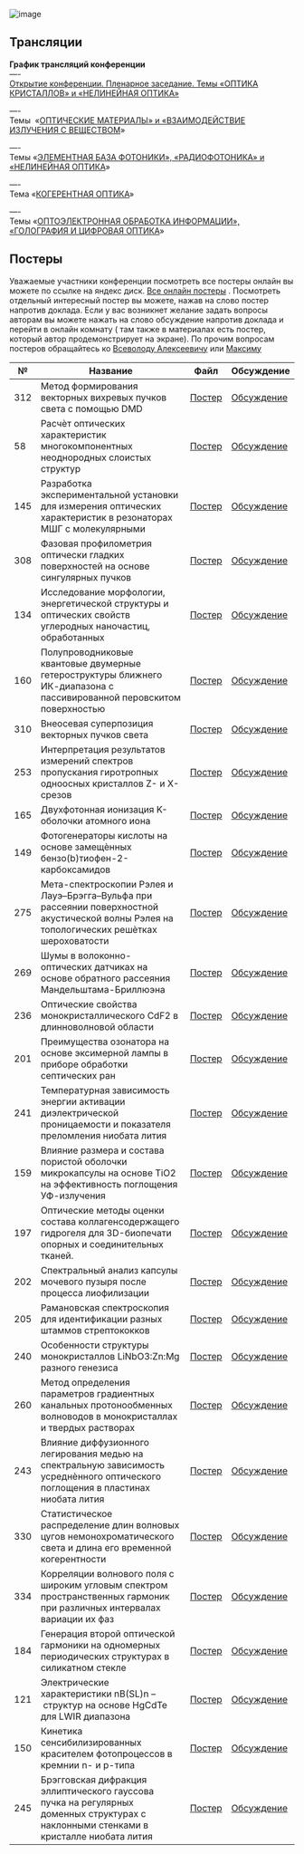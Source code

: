 ![image](https://github.com/user-attachments/assets/851be022-1934-45fb-9c14-3c23726a79b0)
## Трансляции
**График трансляций конференции**  
—-  
[Открытие конференции. Пленарное заседание. Темы «ОПТИКА КРИСТАЛЛОВ» и «НЕЛИНЕЙНАЯ ОПТИКА»](https://vkvideo.ru/video-142251832_456239384)  
  

—-  
Темы  «[ОПТИЧЕСКИЕ МАТЕРИАЛЫ» и «ВЗАИМОДЕЙСТВИЕ ИЗЛУЧЕНИЯ С ВЕЩЕСТВОМ](https://vkvideo.ru/playlist/-142251832_-2/video-142251832_456239385)»  
  
—-  
Темы «[ЭЛЕМЕНТНАЯ БАЗА ФОТОНИКИ», «РАДИОФОТОНИКА» и «НЕЛИНЕЙНАЯ ОПТИКА](https://vkvideo.ru/playlist/-142251832_-2/video-142251832_456239386)»  
  
—-  
Тема «[КОГЕРЕНТНАЯ ОПТИКА](https://vkvideo.ru/playlist/-142251832_-2/video-142251832_456239387)»  
  
—-  
Темы «[ОПТОЭЛЕКТРОННАЯ ОБРАБОТКА ИНФОРМАЦИИ», «ГОЛОГРАФИЯ И ЦИФРОВАЯ ОПТИКА](https://vkvideo.ru/playlist/-142251832_-2/video-142251832_456239388)»



## Постеры
Уважаемые участники конференции посмотреть все постеры онлайн вы можете по ссылке на яндекс диск. [Все онлайн постеры](https://disk.yandex.ru/d/lJ8xUWdaqvJT8g) . Посмотреть отдельный интересный постер вы можете, нажав на слово постер напротив доклада. Если у вас возникнет желание задать вопросы авторам вы можете нажать на слово обсуждение напротив доклада и перейти в онлайн комнату ( там также в материалах есть постер, который автор продемонстрирует на экране). По прочим вопросам постеров обращайтесь ко [Всеволоду Алексеевичу](https://t.me/nozaLER) или [Максиму](https://t.me/Diablo1511)


| **№** | **Название**                                                                                                                                | **Файл**                                              | **Обсуждение**                                                                        |
| ----- | ------------------------------------------------------------------------------------------------------------------------------------------- | ----------------------------------------------------- | ------------------------------------------------------------------------------------- |
| 312   | Метод формирования векторных вихревых пучков света с помощью DMD                                                                            | [Постер](https://disk.yandex.ru/i/1pG2-Wc0VtGkxg)     | [Обсуждение](https://ivaedu.mephi.ru/#join:tb3090d13-8447-49d6-8ddd-34867ee3d140)     |
| 58    | Расчѐт оптических характеристик многокомпонентных неоднородных слоистых структур                                                            | [Постер](https://disk.yandex.ru/d/yBnInScJreaizQ)     | [Обсуждение](https://ivaedu.mephi.ru/#join:ta6ac7f3c-13fa-4d9d-9a36-e0f47cee467e)     |
| 145   | Разработка экспериментальной установки для измерения оптических характеристик в резонаторах МШГ с молекулярными                             | [Постер](https://disk.yandex.ru/i/LEumhByF3LI06Q)     | [Обсуждение](https://ivaedu.mephi.ru/#join:td2829219-4670-43c7-9c82-87bb50c650fa)     |
| 308   | Фазовая профилометрия оптически гладких поверхностей на основе сингулярных пучков                                                           | [Постер](https://disk.yandex.ru/i/oRZJLEUOVlfdJA)     | [Обсуждение](https://ivaedu.mephi.ru/#join:te31a4822-f3f2-462a-a328-d5011b450fe9)     |
| 134   | Исследование морфологии, энергетической структуры и оптических свойств углеродных наночастиц, обработанных                                  | [Постер](https://disk.yandex.ru/i/mYQHBEDADg2hjA)     | [Обсуждение](https://ivaedu.mephi.ru/#join:t9db5626e-ad54-485e-97cd-de9a2e2959e0)     |
| 160   | Полупроводниковые квантовые двумерные гетероструктуры ближнего ИК-диапазона с пассивированной перовскитом поверхностью                      | [Постер](https://disk.yandex.ru/i/95KE55oy493HAg)     | [Обсуждение](https://ivaedu.mephi.ru/#join:t97940d82-9f15-4618-af24-9858a36eddc1)     |
| 310   | Внеосевая суперпозиция векторных пучков света                                                                                               | [Постер](https://disk.yandex.ru/i/wpzTLiY35918xw)     | [Обсуждение](https://ivaedu.mephi.ru/#join:te205a2b3-8adb-4f4c-8ad6-cfcb8410b4d2)     |
| 253   | Интерпретация результатов измерений спектров пропускания гиротропных одноосных кристаллов Z- и X-срезов                                     | [Постер](https://disk.yandex.ru/d/HaQZH4fravAohw)     | [Обсуждение](https://ivaedu.mephi.ru/#join:t779febdb-c56c-458d-a91e-c354fafa6041)     |
| 165   | Двухфотонная ионизация K-оболочки атомного иона                                                                                             | [Постер](https://disk.yandex.ru/i/QFx--TSXBXMvtQ)     | [Обсуждение](https://ivaedu.mephi.ru/#join:t4c8a0d91-4f57-4b69-aa46-188b7249c198)     |
| 149   | Фотогенераторы кислоты на основе замещѐнных бензо(b)тиофен-2-карбоксамидов                                                                  | [Постер](https://disk.yandex.ru/d/ljMGUQl8-PgrRA)     | [Обсуждение](https://ivaedu.mephi.ru/#join:ta6de1510-773f-4bfe-979a-637c469763d2)     |
| 275   | Мета-спектроскопии Рэлея и Лауэ–Брэгга–Вульфа при рассеянии поверхностной акустической волны Рэлея на топологических решѐтках шероховатости | [Постер](https://disk.yandex.ru/d/eHQ2udAkXFt9zA)     | [Обсуждение](https://ivaedu.mephi.ru/#join:t1ad352f8-2ce9-42a3-811e-297e4c66dbca)     |
| 269   | Шумы в волоконно-оптических датчиках на основе обратного рассеяния Мандельштама-Бриллюэна                                                   | [Постер](https://disk.yandex.ru/i/ywUfN0m3qlWnCA)     | [Обсуждение](https://ivaedu.mephi.ru/#join:t3452d214-4c53-429b-bca8-fdd0b1259b46)     |
| 236   | Оптические свойства монокристаллического CdF2 в длинноволновой области                                                                      | [Постер](https://disk.yandex.ru/i/0A-9MFo489agcQ)     | [Обсуждение](https://ivaedu.mephi.ru/#join:tbb606843-354d-455e-b043-93d688df46f8)     |
| 201   | Преимущества oзонатора на основе эксимерной лампы в приборе обработки септических ран                                                       | [Постер](https://disk.yandex.ru/i/rPKEj8eH5dbUAQ)     | [Обсуждение](https://ivaedu.mephi.ru/#join:t3f72acdf-201d-4fa9-ac17-e3adf0c71091)     |
| 241   | Температурная зависимость энергии активации диэлектрической проницаемости и показателя преломления ниобата лития                            | [Постер](https://disk.yandex.ru/i/gzv37gAVlPbS1Q)     | [Обсуждение](https://ivaedu.mephi.ru/#join:tf2d7c0c2-3043-4810-b0f4-f6ebd5e37820)     |
| 159   | Влияние размера и состава пористой оболочки микрокапсулы на основе TiO2 на эффективность поглощения УФ-излучения                            | [Постер](https://disk.yandex.ru/i/wIB3-cauCJzgSg)     | [Обсуждение](https://ivaedu.mephi.ru/#join:t51ec527a-d9a9-42b7-8f0a-ab4422dd1b16)                                                              |
| 197   | Оптические методы оценки состава коллагенсодержащего гидрогеля для 3D-биопечати опорных и соединительных тканей.                            | [Постер](https://disk.yandex.ru/i/ygmibdjd256yXA)     | [Обсуждение](https://ivaedu.mephi.ru/#join:tdc83487b-be51-4d51-bbe4-5610a61d416e)     |
| 202   | Спектральный анализ капсулы мочевого пузыря после процесса лиофилизации                                                                     | [Постер](https://disk.yandex.ru/i/7ai-ky3UrmqJCw)     | [Обсуждение](https://ivaedu.mephi.ru/#join:tb99b08a6-f8e6-4822-9153-407dbcc0188a)     |
| 205   | Рамановская спектроскопия для идентификации разных штаммов стрептококков                                                                    | [Постер](https://disk.yandex.ru/i/xTgvDOJQgcUMSg)     | [Обсуждение](https://ivaedu.mephi.ru/#join:t4f38e8d6-8e3b-4917-8437-5c5bda4a8cac)     |
| 240   | Особенности структуры монокристаллов LiNbO3:Zn:Mg разного генезиса                                                                          | [Постер](https://disk.yandex.ru/i/3vLfjJSdaEmtmw)     | [Обсуждение](https://ivaedu.mephi.ru/#join:t2d2251e4-0b5e-44f2-844c-e87f1746cc47)     |
| 260   | Метод определения параметров градиентных канальных протонообменных волноводов в монокристаллах и твердых растворах                          | [Постер](https://disk.yandex.ru/i/SW5dQU17sAngTA)     | [Обсуждение](https://ivaedu.mephi.ru/#join:tfd881a21-9755-4c70-b76a-77832202a014)     |
| 243   | Влияние диффузионного легирования медью на спектральную зависимость усреднѐнного оптического поглощения в пластинах ниобата лития           | [Постер](https://disk.yandex.ru/i/jvbNp62WC_9jnQ)     | [Обсуждение](https://ivaedu.mephi.ru/#join:tb8a87b63-90a2-4425-b7c9-0ff35eeff565)     |
| 330   | Статистическое распределение длин волновых цугов немонохроматического света и длина его временной когерентности                             | [Постер](https://disk.yandex.ru/i/mB8qpuXAr1eH4w)     | [Обсуждение](https://ivaedu.mephi.ru/#join:td15087f2-d795-4b24-bcb7-bc82025d49b0)     |
| 334   | Корреляции волнового поля с широким угловым спектром пространственных гармоник при различных интервалах вариации их фаз                     | [Постер](https://disk.yandex.ru/i/VXki6KJ_7GFl0A)     | [Обсуждение](https://ivaedu.mephi.ru/#join:t40dcceac-df4d-41e2-8b29-5cbadc8789af)      |
| 184   | Генерация второй оптической гармоники на одномерных периодических структурах в силикатном стекле                                            | [Постер](https://disk.yandex.ru/i/Kj8KzxRewuvkpg) | [Обсуждение](https://ivaedu.mephi.ru/#join:tabeb65ff-ea3e-4368-b003-09cd0acf362f) |
| 121   | Электрические характеристики nB(SL)n – структур на основе HgCdTe для LWIR диапазона                                                         | [Постер](https://disk.yandex.ru/i/4vpcWfj7Ex79Ag)     | [Обсуждение](https://ivaedu.mephi.ru/#join:ta263a55f-0b8f-49dc-9df0-9503e8f2374c)     |
| 150   | Кинетика сенсибилизированных красителем фотопроцессов в кремнии n- и р-типа                                                         | [Постер](https://disk.yandex.ru/i/cfXpqK4lQsZH9Q)     | [Обсуждение](https://ivaedu.mephi.ru/#join:t0322f5ce-9a3c-45c9-881c-52fdf592368d)     |
| 245   | Брэгговская дифракция эллиптического гауссова пучка на регулярных доменных структурах с наклонными стенками в кристалле ниобата лития       | [Постер](https://disk.yandex.ru/i/fQIDBAqLrVTl9g)     | [Обсуждение](https://ivaedu.mephi.ru/#join:tc6a747ee-567e-4af8-b4a8-5501bcf47c0e)     |     |
